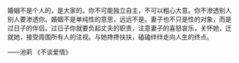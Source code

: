 婚姻不是个人的，是大家的。你不可能独立自主，不可以粗心大意。你不渗透别人别人要渗透你。婚姻不是单纯性的意思，远远不是。妻子也不只是性的对象，而是过日子的伴侣。过日子你就要负起丈夫的职责，注意妻子的喜怒哀乐，关怀她，迁就她，接受周围所有人的注视。与她搀搀扶扶，磕磕绊绊走向人生的终点。

——池莉 《不谈爱情》

